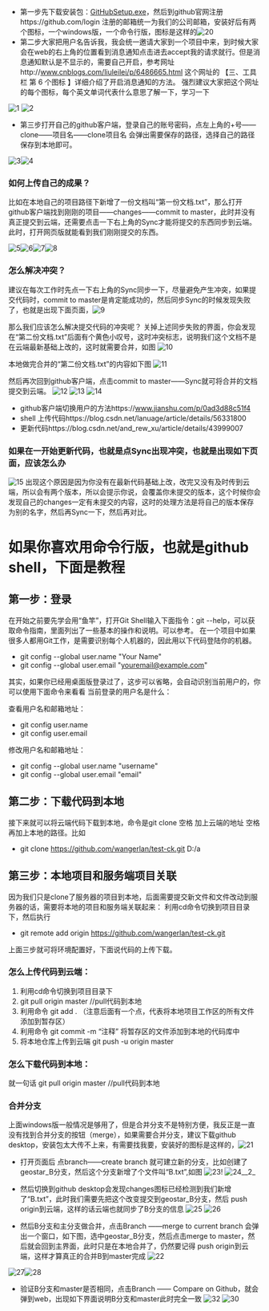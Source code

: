 * 第一步先下载安装包：[GitHubSetup.exe](/uploads/d0f3edcd63c77f74915abdee61d8abb0/GitHubSetup.exe)，然后到github官网注册https://github.com/login      注册的邮箱统一为我们的公司邮箱，安装好后有两个图标，一个windows版，一个命令行版，图标是这样的![20](uploads/3672d484fd3fbefdd18699eb9eaa495e/20.png)
* 第二步大家把用户名告诉我，我会统一邀请大家到一个项目中来，到时候大家会在web的右上角的位置看到消息通知点击进去accept我的请求就行。但是消息通知默认是不显示的，需要自己开启，参考网址http://www.cnblogs.com/liuleilei/p/6486665.html    这个网址的 【三、工具栏  第 6 个图标 】详细介绍了开启消息通知的方法。 强烈建议大家把这个网址的每个图标，每个英文单词代表什么意思了解一下，学习一下

![1](github_picture/1.png)
![2](github_picture/2.png)

* 第三步打开自己的github客户端，登录自己的账号密码，点左上角的+号——clone——项目名——clone项目名  会弹出需要保存的路径，选择自己的路径保存到本地即可。

![3](github_picture/3.png)![4](github_picture/4.png)

### 如何上传自己的成果？
比如在本地自己的项目路径下新增了一份文档叫“第一份文档.txt”，那么打开github客户端找到刚刚的项目——changes——commit to master，此时并没有真正提交到云端，还需要点击一下右上角的Sync才能将提交的东西同步到云端。此时，打开网页版就能看到我们刚刚提交的东西。


![5](github_picture/5.png)![6](github_picture/6.png)![7](github_picture/7.png)![8](github_picture/8.png)

### 怎么解决冲突？
建议在每次工作时先点一下右上角的Sync同步一下，尽量避免产生冲突，如果提交代码时，commit to master是肯定能成功的，然后同步Sync的时候发现失败了，也就是出现下面页面，![9](github_picture/9.png)

那么我们应该怎么解决提交代码的冲突呢？
关掉上述同步失败的界面，你会发现在“第二份文档.txt”后面有个黄色小叹号，这时冲突标志，说明我们这个文档不是在云端最新基础上改的，这时就需要合并，如图
![10](github_picture/10.png)

本地做完合并的“第二份文档.txt”的内容如下图
![11](github_picture/11.png)

然后再次回到github客户端，点击commit to master——Sync就可将合并的文档提交到云端。
![12](github_picture/12.png)
![13](github_picture/13.png)
![14](github_picture/14.png)


* github客户端切换用户的方法https://www.jianshu.com/p/0ad3d88c51f4
* shell 上传代码https://blog.csdn.net/lanuage/article/details/56331800
* 更新代码https://blog.csdn.net/and_rew_xu/article/details/43999007

### 如果在一开始更新代码，也就是点Sync出现冲突，也就是出现如下页面，应该怎么办
![15](github_picture/15.png)
出现这个原因是因为你没有在最新代码基础上改，改完又没有及时传到云端，所以会有两个版本，所以会提示你说，会覆盖你未提交的版本，这个时候你会发现自己的changes一定有未提交的内容，这时的处理方法是将自己的版本保存为别的名字，然后再Sync一下，然后再对比。

# 如果你喜欢用命令行版，也就是github shell，下面是教程
## 第一步：登录
在开始之前要先学会用“鱼竿”，打开Git Shell输入下面指令：git --help，可以获取命令指南，里面列出了一些基本的操作和说明。可以参考。
在一个项目中如果很多人都用Git工作，是需要识别每个人机器的，因此用以下代码登陆你的机器。
* git config --global user.name "Your Name"
* git config --global user.email "youremail@example.com"

其实，如果你已经用桌面版登录过了，这步可以省略，会自动识别当前用户的，你可以使用下面命令来看看 当前登录的用户名是什么：

查看用户名和邮箱地址：
* git config user.name
* git config user.email

修改用户名和邮箱地址：
* git config --global user.name "username"
* git config --global user.email "email"

## 第二步：下载代码到本地
接下来就可以将云端代码下载到本地，命令是git clone 空格 加上云端的地址 空格 再加上本地的路径。比如
  * git clone https://github.com/wangerlan/test-ck.git D:/a

## 第三步：本地项目和服务端项目关联
因为我们只是clone了服务器的项目到本地，后面需要提交新文件和文件改动到服务器的话，需要将本地的项目和服务端关联起来：
利用cd命令切换到项目目录下，然后执行 
* git remote add origin https://github.com/wangerlan/test-ck.git

上面三步就可将环境配置好，下面说代码的上传下载。

### 怎么上传代码到云端：

1. 利用cd命令切换到项目目录下
2. git pull origin master //pull代码到本地
3. 利用命令 git add . （注意后面有一个点，代表将本地项目工作区的所有文件添加到暂存区） 
4. 利用命令 git commit -m “注释” 将暂存区的文件添加到本地的代码库中 
5. 将本地仓库上传到云端      git push -u origin master

### 怎么下载代码到本地：
就一句话  git pull origin master //pull代码到本地

### 合并分支
上面windows版一般情况是够用了，但是合并分支不是特别方便，我反正是一直没有找到合并分支的按钮（merge），如果需要合并分支，建议下载github desktop，安装包太大传不上来，有需要找我要，安装好的图标是这样的，![21](/github_picture/21.png)

* 打开页面后 点branch——create branch 就可建立新的分支，比如创建了geostar_B分支，然后这个分支新增了个文件叫“B.txt”,如图
![23](github_picture/23.png)!
![24__2_](github_picture/24__2_.png)
* 然后切换到github desktop会发现changes图标已经检测到我们新增了“B.txt”，此时我们需要先把这个改变提交到geostar_B分支，然后 push origin到云端，这样的话云端也就同步了B分支的信息
![25](github_picture/25.png)
![26](github_picture/26.png)

* 然后B分支和主分支做合并，点击Branch ——merge to current branch 会弹出一个窗口，如下图，选中geostar_B分支，然后点击merge to master，然后就会回到主界面，此时只是在本地合并了，仍然要记得 push origin到云端，这样才算真正的合并B到master完成
![22](github_picture/22.png)

![27](github_picture/27.png)![28](github_picture/28.png)
* 验证B分支和master是否相同，点击Branch —— Compare on Github，就会弹到web，出现如下界面说明B分支和master此时完全一致
![32](github_picture/32.png)
![30](github_picture/30.png)




